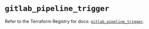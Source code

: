 # `gitlab_pipeline_trigger`

Refer to the Terraform Registry for docs: [`gitlab_pipeline_trigger`](https://registry.terraform.io/providers/gitlabhq/gitlab/16.11.0/docs/resources/pipeline_trigger).

